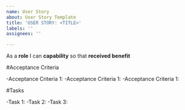 ```yaml
---
name: User Story
about: User Story Template
title: 'USER STORY: <TITLE>'
labels: ''
assignees: ''

---
```


As a **role** I can **capability** so that **received benefit**

#Acceptance Criteria

-Acceptance Criteria 1:
-Acceptance Criteria 1:
-Acceptance Criteria 1:

#Tasks

-Task 1:
-Task 2:
-Task 3:
